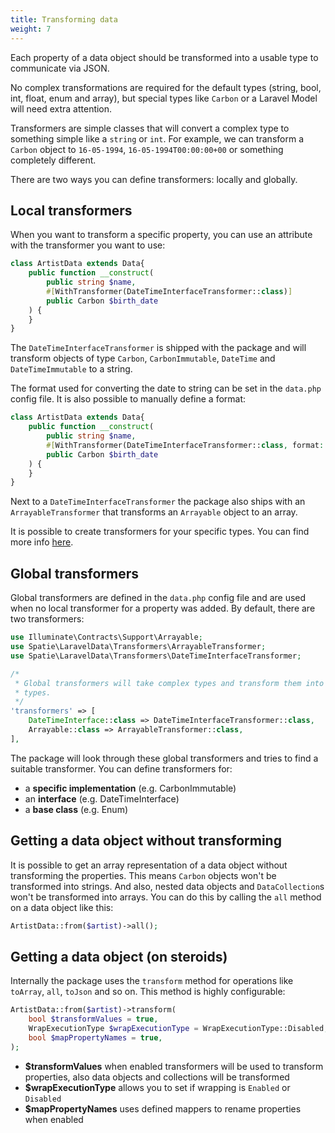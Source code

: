```yaml
---
title: Transforming data
weight: 7
---
```


Each property of a data object should be transformed into a usable type to communicate via JSON.

No complex transformations are required for the default types (string, bool, int, float, enum and array), but special types like `Carbon` or a Laravel Model will need extra attention.

Transformers are simple classes that will convert a complex type to something simple like a `string` or `int`. For example, we can transform a `Carbon` object to `16-05-1994`, `16-05-1994T00:00:00+00` or something completely different.

There are two ways you can define transformers: locally and globally.

## Local transformers

When you want to transform a specific property, you can use an attribute with the transformer you want to use:

```php
class ArtistData extends Data{
    public function __construct(
        public string $name,
        #[WithTransformer(DateTimeInterfaceTransformer::class)]
        public Carbon $birth_date
    ) {
    }
}
```

The `DateTimeInterfaceTransformer` is shipped with the package and will transform objects of type `Carbon`, `CarbonImmutable`, `DateTime` and `DateTimeImmutable` to a string.

The format used for converting the date to string can be set in the `data.php` config file. It is also possible to manually define a format:

```php
class ArtistData extends Data{
    public function __construct(
        public string $name,
        #[WithTransformer(DateTimeInterfaceTransformer::class, format: 'm-Y')]
        public Carbon $birth_date
    ) {
    }
}
```

Next to a `DateTimeInterfaceTransformer` the package also ships with an `ArrayableTransformer` that transforms an `Arrayable` object to an array.

It is possible to create transformers for your specific types. You can find more info [here](/docs/laravel-data/v4/advanced-usage/creating-a-transformer).

## Global transformers

Global transformers are defined in the `data.php` config file and are used when no local transformer for a property was added. By default, there are two transformers:

```php
use Illuminate\Contracts\Support\Arrayable;
use Spatie\LaravelData\Transformers\ArrayableTransformer;
use Spatie\LaravelData\Transformers\DateTimeInterfaceTransformer;

/*
 * Global transformers will take complex types and transform them into simple
 * types.
 */
'transformers' => [
    DateTimeInterface::class => DateTimeInterfaceTransformer::class,
    Arrayable::class => ArrayableTransformer::class,
],
```

The package will look through these global transformers and tries to find a suitable transformer. You can define transformers for:

- a **specific implementation** (e.g. CarbonImmutable)
- an **interface** (e.g. DateTimeInterface)
- a **base class** (e.g. Enum)

## Getting a data object without transforming

It is possible to get an array representation of a data object without transforming the properties. This means `Carbon` objects won't be transformed into strings. And also, nested data objects and `DataCollection`s won't be transformed into arrays. You can do this by calling the `all` method on a data object like this:

```php
ArtistData::from($artist)->all();
```

## Getting a data object (on steroids)

Internally the package uses the `transform` method for operations like `toArray`, `all`, `toJson` and so on. This method is highly configurable:

```php
ArtistData::from($artist)->transform(
    bool $transformValues = true,
    WrapExecutionType $wrapExecutionType = WrapExecutionType::Disabled,
    bool $mapPropertyNames = true,
);
```

- **$transformValues** when enabled transformers will be used to transform properties, also data objects and collections will be transformed
- **$wrapExecutionType** allows you to set if wrapping is `Enabled` or `Disabled`
- **$mapPropertyNames** uses defined mappers to rename properties when enabled
